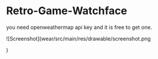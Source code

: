 # Retro-Game-Watchface


you need openweathermap api key and it is free to get one.  


![Screenshot](wear/src/main/res/drawable/screenshot.png



)
